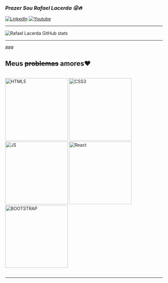 ### ___Prazer Sou Rafael Lacerda 😜🔥___

[![Linkedln](https://img.shields.io/badge/LinkedIn-0077B5?style=for-the-badge&logo=linkedin&logoColor=white)](https://www.linkedin.com/in/rafael-lacerda-fermino-03a482195/)    [![Youtube](https://img.shields.io/badge/YouTube-FF0000?style=for-the-badge&logo=youtube&logoColor=white)](https://www.youtube.com/channel/UCBojbFWhoRZfM_rNyU_453A)
<hr>

![Rafael Lacerda GitHub stats](https://github-readme-stats.vercel.app/api?username=rafalacerda10&show_icons=true&theme=dark)

<hr>
### <h2> Meus <strike>problemas</strike> <b>amores❤️ </b> </h2>

<div style="display: inline_block"> <br>
    <img alt="HTML5" src="https://img.shields.io/badge/HTML-239120?style=for-the-badge&logo=html5&logoColor=white" width="200px"/>
     <img alt="CSS3" src="https://img.shields.io/badge/CSS3-1572B6?style=for-the-badge&logo=css3&logoColor=white" width="200px"/> <br>
      <img alt="JS" src="https://img.shields.io/badge/JavaScript-F7DF1E?style=for-the-badge&logo=javascript&logoColor=black" width="200px"/>
       <img alt="React" src="https://img.shields.io/badge/React-20232A?style=for-the-badge&logo=react&logoColor=61DAFB" width="200px"/> <br>
        <img alt="BOOTSTRAP" src="https://img.shields.io/badge/Bootstrap-563D7C?style=for-the-badge&logo=bootstrap&logoColor=white" width=200px/>

 </div>

 <br>
<hr>
